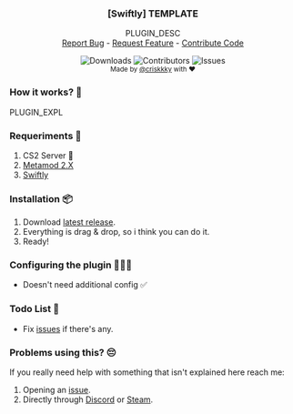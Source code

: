   <h3 align="center">[Swiftly] TEMPLATE</h3>

  <p align="center">
    PLUGIN_DESC
    <br/>
    <a href="https://github.com/criskkky/swiftly_template/issues">Report Bug</a>
    -
    <a href="https://github.com/criskkky/swiftly_template/issues">Request Feature</a>
    -
    <a href="https://github.com/criskkky/swiftly_template/pulls">Contribute Code</a>
  </p>
</p>
  <p align="center">
  <img alt="Downloads" src="https://img.shields.io/github/downloads/criskkky/swiftly_template/total?style=for-the-badge&color=cyan">
  <img alt="Contributors" src="https://img.shields.io/github/contributors/criskkky/swiftly_template?color=cyan&style=for-the-badge">
  <img alt="Issues" src="https://img.shields.io/github/issues/criskkky/swiftly_template?style=for-the-badge&color=cyan">
<br>
<sub>Made by <a href="https://github.com/criskkky" target="_blank">@criskkky</a> with ❤️</sub> 
  </p>

### How it works? 🤨
PLUGIN_EXPL

### Requeriments 📄
1. CS2 Server 🤡
2. [Metamod 2.X](https://www.sourcemm.net/downloads.php/?branch=master)
3. [Swiftly](https://github.com/swiftly-solution/swiftly/releases/latest)

### Installation 📦
1. Download [latest release](https://github.com/criskkky/swiftly_template/releases/latest).
2. Everything is drag & drop, so i think you can do it.
3. Ready!

### Configuring the plugin 👨🏻‍💻
- Doesn't need additional config ✅

### Todo List 🎯
- Fix [issues](https://github.com/criskkky/swiftly_template/issues) if there's any.

### Problems using this? 😔
If you really need help with something that isn't explained here reach me:
1. Opening an [issue](https://github.com/criskkky/swiftly_template/issues).
2. Directly through [Discord](<https://discord.com/users/404372759028957231>) or [Steam](<https://steamcommunity.com/profiles/76561197971142357>).
